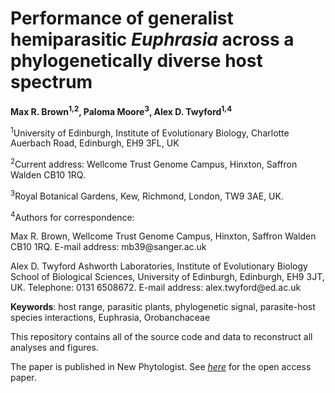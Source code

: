 # Performance of generalist hemiparasitic *Euphrasia* across a phylogenetically diverse host spectrum

<b>Max R. Brown<sup>1,2</sup>, Paloma Moore<sup>3</sup>, Alex D. Twyford<sup>1,4</sup></b>

<sup>1</sup>University of Edinburgh, Institute of Evolutionary Biology, Charlotte Auerbach Road, Edinburgh, EH9 3FL, UK

<sup>2</sup>Current address: Wellcome Trust Genome Campus, Hinxton, Saffron Walden CB10 1RQ.

<sup>3</sup>Royal Botanical Gardens, Kew, Richmond, London, TW9 3AE, UK.

<sup>4</sup>Authors for correspondence: 
<p>Max R. Brown, Wellcome Trust Genome Campus, Hinxton, Saffron Walden CB10 1RQ. E-mail address: mb39@sanger.ac.uk</p>
<p>Alex D. Twyford Ashworth Laboratories, Institute of Evolutionary Biology School of Biological Sciences, University of Edinburgh, Edinburgh, EH9 3JT, UK. Telephone: 0131 6508672. E-mail address: alex.twyford@ed.ac.uk</p>

**Keywords**: host range, parasitic plants, phylogenetic signal, parasite-host species interactions, Euphrasia, Orobanchaceae

This repository contains all of the source code and data to reconstruct all analyses and figures.

The paper is published in New Phytologist. See <a href="https://doi.org/10.1111/nph.17752">*here*</a> for the open access paper.
